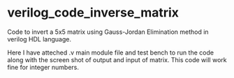 # verilog_code_inverse_matrix

Code to invert a 5x5 matrix using Gauss-Jordan Elimination method in verilog HDL language.

Here I have atteched .v main module file and test bench to run the code along with the screen shot of output and input of matrix.
This code will work fine for integer numbers.
